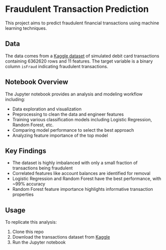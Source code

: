 
# Fraudulent Transaction Prediction

This project aims to predict fraudulent financial transactions using machine learning techniques.

## Data

The data comes from a [Kaggle dataset](https://www.kaggle.com/datasets/vardhansiramdasu/fraudulent-transactions-prediction) of simulated debit card transactions containing 6362620 rows and 11 features. The target variable is a binary column `isFraud` indicating fraudulent transactions.

## Notebook Overview

The Jupyter notebook provides an analysis and modeling workflow including:

- Data exploration and visualization 
- Preprocessing to clean the data and engineer features
- Training various classification models including Logistic Regression, Random Forest, etc.
- Comparing model performance to select the best approach
- Analyzing feature importance of the top model

## Key Findings

- The dataset is highly imbalanced with only a small fraction of transactions being fraudulent
- Correlated features like account balances are identified for removal
- Logistic Regression and Random Forest have the best performance, with ~99% accuracy
- Random Forest feature importance highlights informative transaction properties

## Usage

To replicate this analysis:

1. Clone this repo
2. Download the transactions dataset from [Kaggle](https://www.kaggle.com/datasets/vardhansiramdasu/fraudulent-transactions-prediction)
3. Run the Jupyter notebook
